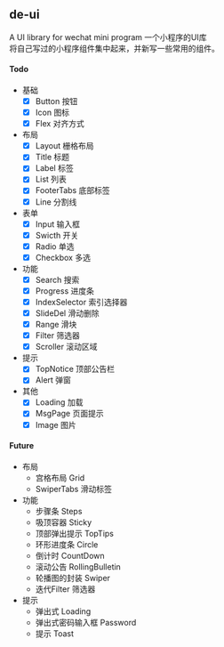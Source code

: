 ## de-ui
A UI library for wechat mini program 
一个小程序的UI库  
将自己写过的小程序组件集中起来，并新写一些常用的组件。

#### Todo

- 基础
    - [x] Button 按钮
    - [x] Icon 图标
    - [x] Flex 对齐方式
- 布局
    - [x] Layout 栅格布局
    - [x] Title 标题
    - [x] Label 标签
    - [x] List 列表
    - [x] FooterTabs 底部标签
    - [x] Line 分割线

- 表单
    - [x] Input 输入框
    - [x] Swicth 开关
    - [x] Radio 单选
    - [x] Checkbox 多选
- 功能
    - [x] Search 搜索
    - [x] Progress 进度条
    - [x] IndexSelector 索引选择器
    - [x] SlideDel 滑动删除
    - [x] Range 滑块
    - [x] Filter 筛选器
    - [x] Scroller 滚动区域
- 提示
    - [x] TopNotice 顶部公告栏
    - [x] Alert 弹窗
- 其他
    - [x] Loading 加载
    - [x] MsgPage 页面提示
    - [x] Image 图片

#### Future
- 布局
    - 宫格布局 Grid
    - SwiperTabs 滑动标签
- 功能
    - 步骤条 Steps
    - 吸顶容器 Sticky
    - 顶部弹出提示 TopTips
    - 环形进度条 Circle
    - 倒计时 CountDown
    - 滚动公告 RollingBulletin
    - 轮播图的封装 Swiper
    - 迭代Filter 筛选器
- 提示
    - 弹出式 Loading
    - 弹出式密码输入框 Password
    - 提示 Toast
